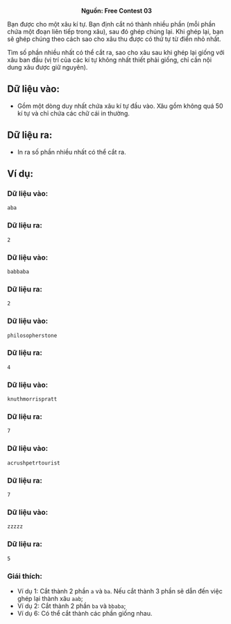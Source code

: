 **<center>Nguồn:  Free Contest 03</center>**

Bạn được cho một xâu kí tự. Bạn định cắt nó thành nhiều phần (mỗi phần chứa một đoạn liên tiếp trong xâu), sau đó ghép chúng lại. Khi ghép lại, bạn sẽ ghép chúng theo cách sao cho xâu thu được có thứ tự từ điển nhỏ nhất.

Tìm số phần nhiều nhất có thể cắt ra, sao cho xâu sau khi ghép lại giống với xâu ban đầu (vị trí của các kí tự không nhất thiết phải giống, chỉ cần nội dung xâu được giữ nguyên).

## Dữ liệu vào:
- Gồm một dòng duy nhất chứa xâu kí tự đầu vào. Xâu gồm không quá $50$ kí tự và chỉ chứa các chữ cái in thường.

## Dữ liệu ra:
- In ra số phần nhiều nhất có thể cắt ra.

## Ví dụ:
### Dữ liệu vào:
```
aba
```

### Dữ liệu ra:
```
2
```

### Dữ liệu vào:
```
babbaba
```

### Dữ liệu ra:
```
2
```

### Dữ liệu vào:
```
philosopherstone
```

### Dữ liệu ra:
```
4
```

### Dữ liệu vào:
```
knuthmorrispratt
```

### Dữ liệu ra:
```
7
```

### Dữ liệu vào:
```
acrushpetrtourist
```

### Dữ liệu ra:
```
7
```

### Dữ liệu vào:
```
zzzzz
```

### Dữ liệu ra:
```
5
```

### Giái thích:
- Ví dụ $1:$ Cắt thành $2$ phần `a` và `ba`. Nếu cắt thành $3$ phần sẽ dẫn đến việc ghép lại thành xâu `aab`;
- Ví dụ $2:$ Cắt thành $2$ phần `ba` và `bbaba`;
- Ví dụ $6:$ Có thể cắt thành các phần giống nhau.